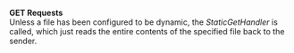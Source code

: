 **GET Requests**  
Unless a file has been configured to be dynamic, the *StaticGetHandler* is called, which just reads the entire contents of the specified file back to the sender.
